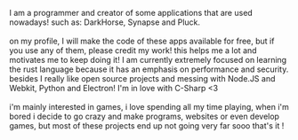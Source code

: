 I am a programmer and creator of some applications that are used nowadays! such as: DarkHorse, Synapse and Pluck. <br></br>
on my profile, I will make the code of these apps available for free, but if you use any of them, please credit my work! this helps me a lot and motivates me to keep doing it! I am currently extremely focused on learning the rust language because it has an emphasis on performance and security. besides I really like open source projects and messing with Node.JS and Webkit, Python and Electron! I'm in love with C-Sharp <3 <br></br>
i'm mainly interested in games, i love spending all my time playing, when i'm bored i decide to go crazy and make programs, websites or even develop games, but most of these projects end up not going very far sooo that's it ! 
